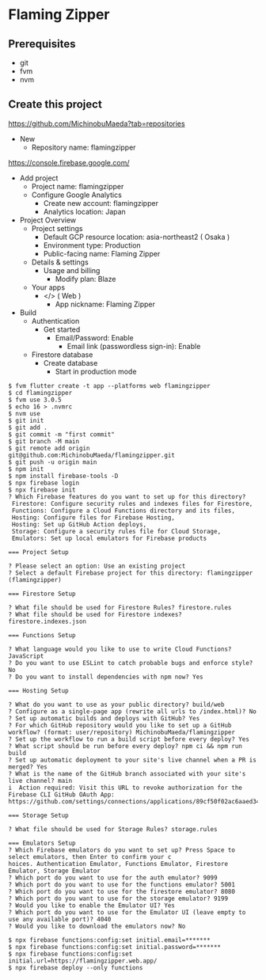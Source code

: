 # Flaming Zipper

## Prerequisites

- git
- fvm
- nvm

## Create this project

https://github.com/MichinobuMaeda?tab=repositories

- New
    - Repository name: flamingzipper

https://console.firebase.google.com/

- Add project
    - Project name: flamingzipper
    - Configure Google Analytics
        - Create new account: flamingzipper
        - Analytics location: Japan
- Project Overview
    - Project settings
        - Default GCP resource location: asia-northeast2 ( Osaka )
        - Environment type: Production
        - Public-facing name: Flaming Zipper
    - Details & settings
        - Usage and billing
            - Modify plan: Blaze
    - Your apps
        - </> ( Web )
            - App nickname: Flaming Zipper
- Build
    - Authentication
        - Get started
            - Email/Password: Enable
                - Email link (passwordless sign-in): Enable
    - Firestore database
        - Create database
            - Start in production mode

```
$ fvm flutter create -t app --platforms web flamingzipper
$ cd flamingzipper
$ fvm use 3.0.5
$ echo 16 > .nvmrc
$ nvm use
$ git init
$ git add .
$ git commit -m "first commit"
$ git branch -M main
$ git remote add origin git@github.com:MichinobuMaeda/flamingzipper.git
$ git push -u origin main
$ npm init
$ npm install firebase-tools -D
$ npx firebase login
$ npx firebase init
? Which Firebase features do you want to set up for this directory?
 Firestore: Configure security rules and indexes files for Firestore,
 Functions: Configure a Cloud Functions directory and its files,
 Hosting: Configure files for Firebase Hosting,
 Hosting: Set up GitHub Action deploys,
 Storage: Configure a security rules file for Cloud Storage,
 Emulators: Set up local emulators for Firebase products

=== Project Setup

? Please select an option: Use an existing project
? Select a default Firebase project for this directory: flamingzipper (flamingzipper)

=== Firestore Setup

? What file should be used for Firestore Rules? firestore.rules
? What file should be used for Firestore indexes? firestore.indexes.json

=== Functions Setup

? What language would you like to use to write Cloud Functions? JavaScript
? Do you want to use ESLint to catch probable bugs and enforce style? No
? Do you want to install dependencies with npm now? Yes

=== Hosting Setup

? What do you want to use as your public directory? build/web
? Configure as a single-page app (rewrite all urls to /index.html)? No
? Set up automatic builds and deploys with GitHub? Yes
? For which GitHub repository would you like to set up a GitHub workflow? (format: user/repository) MichinobuMaeda/flamingzipper
? Set up the workflow to run a build script before every deploy? Yes
? What script should be run before every deploy? npm ci && npm run build
? Set up automatic deployment to your site's live channel when a PR is merged? Yes
? What is the name of the GitHub branch associated with your site's live channel? main
i  Action required: Visit this URL to revoke authorization for the Firebase CLI GitHub OAuth App:
https://github.com/settings/connections/applications/89cf50f02ac6aaed3484

=== Storage Setup

? What file should be used for Storage Rules? storage.rules

=== Emulators Setup
? Which Firebase emulators do you want to set up? Press Space to select emulators, then Enter to confirm your c
hoices. Authentication Emulator, Functions Emulator, Firestore Emulator, Storage Emulator
? Which port do you want to use for the auth emulator? 9099
? Which port do you want to use for the functions emulator? 5001
? Which port do you want to use for the firestore emulator? 8080
? Which port do you want to use for the storage emulator? 9199
? Would you like to enable the Emulator UI? Yes
? Which port do you want to use for the Emulator UI (leave empty to use any available port)? 4040
? Would you like to download the emulators now? No

$ npx firebase functions:config:set initial.email=*******
$ npx firebase functions:config:set initial.password=*******
$ npx firebase functions:config:set initial.url=https://flamingzipper.web.app/
$ npx firebase deploy --only functions
````
